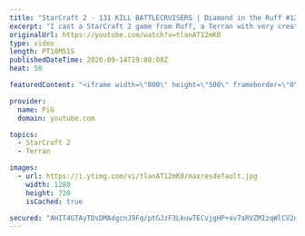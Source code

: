 ```yaml
---
title: "StarCraft 2 - 131 KILL BATTLECRUISERS | Diamond in the Ruff #12"
excerpt: "I cast a StarCraft 2 game from Ruff, a Terran with very creative gameplay. What will he pull out of the hat against his Zerg opponent? Battlecruisers!  Check out all episodes of Diamond in the Ruff: https://www.youtube.com/playlist?list=PLFUDU8AOevUfdEq20wYq8Sm9z3sc1yn0l Follow Ruff: https://www.twitch.tv/ruff13"
originalUrl: https://youtube.com/watch?v=tlanAT12mK0
type: video
length: PT18M51S
publishedDateTime: 2020-09-14T19:00:08Z
heat: 50

featuredContent: "<iframe width=\"800\" height=\"500\" frameborder=\"0\" src=\"https://www.youtube.com/embed/tlanAT12mK0\" allow=\"accelerometer; autoplay; encrypted-media; gyroscope; picture-in-picture\" allowfullscreen></iframe>"

provider:
  name: PiG
  domain: youtube.com

topics:
  - StarCraft 2
  - Terran

images:
  - url: https://i.ytimg.com/vi/tlanAT12mK0/maxresdefault.jpg
    width: 1280
    height: 720
    isCached: true

secured: "AHIT4GTAyTDsDMAdgcnJ9Fq/ptGJzF3LkuwTECvjgHP+av7aRVZMIzqWlCV2dcYSK1hPWcMzAqhMcoGY/cXsl3GHf4hjDn0H+udB0G4OMLy0rRu3Ib4uy0qazzOE5C6lMNrwgp0F5FAz//BsX0NesYGkwUZWX/KVy9TbqIB70w4OPxcXCrGilZPJfUPIpsxJ2PIapyxdtfnuRnAWFMlbx1v1DCD/azaaoXS2XKKxTbFGgKYpp/mQImmvouODZgwab8IwlysCu+DZskjYlRr7fjsoj8erueL2oisv5wGa2JwujNla45FrnYdv5ksMfShRUKILL36u6WYJhJsuRbo338ZExkJiw8tXLJzp/fGbR297JaTppLlr6ROKt+FEDLepZk7bbb7UiGRn+ud2f1ZTySHOQVz/JH8xLum2Dgx1HXM=;AEeHs4cUau1TlwN3w+TP9Q=="
---
```


